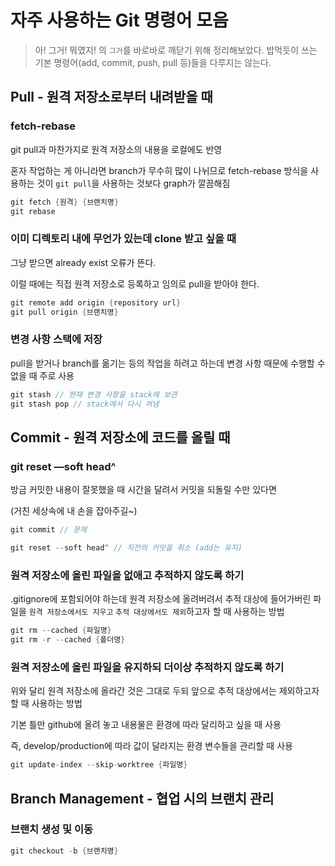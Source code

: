 # 자주 사용하는 Git 명령어 모음

> 아! 그거! 뭐였지! 의 `그거`를 바로바로 깨닫기 위해 정리해보았다. 밥먹듯이 쓰는 기본 명령어(add, commit, push, pull 등)들을 다루지는 않는다.

## Pull - 원격 저장소로부터 내려받을 때

### fetch-rebase

git pull과 마찬가지로 원격 저장소의 내용을 로컬에도 반영

혼자 작업하는 게 아니라면 branch가 무수히 많이 나뉘므로 fetch-rebase 방식을 사용하는 것이 `git pull`을 사용하는 것보다 graph가 깔끔해짐

```java
git fetch {원격} {브랜치명}
git rebase
```

### 이미 디렉토리 내에 무언가 있는데 clone 받고 싶을 때

그냥 받으면 already exist 오류가 뜬다.

이럴 때에는 직접 원격 저장소로 등록하고 임의로 pull을 받아야 한다.

```java
git remote add origin {repository url}
git pull origin {브랜치명}
```

### 변경 사항 스택에 저장

pull을 받거나 branch를 옮기는 등의 작업을 하려고 하는데 변경 사항 때문에 수행할 수 없을 때 주로 사용

```java
git stash // 현재 변경 사항을 stack에 보관
git stash pop // stack에서 다시 꺼냄
```

## Commit - 원격 저장소에 코드를 올릴 때

### git reset —soft head^

방금 커밋한 내용이 잘못했을 때 시간을 달려서 커밋을 되돌릴 수만 있다면

(거친 세상속에 내 손을 잡아주길\~)

```java
git commit // 문제

git reset --soft head^ // 직전의 커밋을 취소 (add는 유지)
```

### 원격 저장소에 올린 파일을 없애고 추적하지 않도록 하기

.gitignore에 포함되어야 하는데 원격 저장소에 올려버려서 추적 대상에 들어가버린 파일을 `원격 저장소에서도 지우고` `추적 대상에서도 제외`하고자 할 때 사용하는 방법

```java
git rm --cached {파일명}
git rm -r --cached {폴더명}
```

### 원격 저장소에 올린 파일을 유지하되 더이상 추적하지 않도록 하기

위와 달리 원격 저장소에 올라간 것은 그대로 두되 앞으로 추적 대상에서는 제외하고자 할 때 사용하는 방법

기본 틀만 github에 올려 놓고 내용물은 환경에 따라 달리하고 싶을 때 사용

즉, develop/production에 따라 값이 달라지는 환경 변수들을 관리할 때 사용

```java
git update-index --skip-worktree {파일명}
```

## Branch Management - 협업 시의 브랜치 관리

### 브랜치 생성 및 이동

```java
git checkout -b {브랜치명}
```
